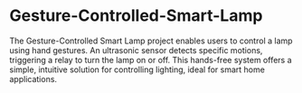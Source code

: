 # Gesture-Controlled-Smart-Lamp
The Gesture-Controlled Smart Lamp project enables users to control a lamp using hand gestures. An ultrasonic sensor detects specific motions, triggering a relay to turn the lamp on or off. This hands-free system offers a simple, intuitive solution for controlling lighting, ideal for smart home applications.
